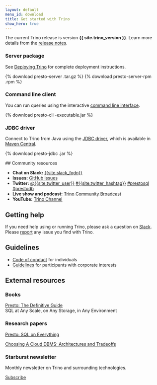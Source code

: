 ```yaml
---
layout: default
menu_id: download
title: Get started with Trino
show_hero: true
---
```


<div class="container">
  <div class="row spacer-60">
    <div class="col-md-12 text-center">
       <p>The current Trino release is version <b>{{ site.trino_version }}</b>.
        Learn more details from the <a href="docs/current/release/release-{{ site.trino_version }}.html">
        release notes</a>.</p>
    </div>
  </div>
    <!-- Card deck -->
    <div class="card-deck spacer-30">
    <div class="card mb-4">
        <div class="card-body text-center">
            <h3 class="card-header-title mb-3">Server package</h3>
            <p class="card-text">See <a href="docs/current/installation/deployment.html">Deploying 
            Trino</a> for complete deployment instructions.</p>
            <!-- Download button -->
            {% download presto-server .tar.gz %}
            {% download presto-server-rpm .rpm %}
        </div>
    </div>
    <div class="card mb-4">
        <div class="card-body text-center">
            <h3 class="card-header-title mb-3">Command line client</h3>
            <p class="card-text">You can run queries using the interactive <a href="docs/current/installation/cli.html">
            command line interface</a>.</p>
            <!-- Download button -->
            {% download presto-cli -executable.jar %}
        </div>
    </div>
    <div class="card mb-4">
        <div class="card-body text-center">
            <h3 class="card-header-title mb-3">JDBC driver</h3>
            <p class="card-text">Connect to Trino from Java using the <a href="docs/current/installation/jdbc.html">
            JDBC driver</a>, which is available in
            <a href="https://search.maven.org/artifact/io.prestosql/presto-jdbc/{{ site.trino_version }}/jar">Maven Central</a>.</p>
            <!-- Download button -->
            {% download presto-jdbc .jar %}
        </div>
    </div>
    <!-- Card -->
    </div>
    <!-- Card deck -->
</div>


<div class="container spacer-60">

<a name="more"></a>

<div class="row spacer-60">
<div class="col-md-6">

<div markdown="1" class="leftcol widecol">
## Community resources

* **Chat on Slack:** [{{site.slack_fqdn}}](slack.html)
* **Issues:** [GitHub issues]({{site.github_repo_url}}/issues)
* **Twitter:**
  [@{{site.twitter_user}}](https://twitter.com/{{site.twitter_user}})
  [#{{site.twitter_hashtag}}](https://twitter.com/search?q=%23{{site.twitter_hashtag}})
  [#prestosql](https://twitter.com/search?q=%23prestosql)
  [#prestodb](https://twitter.com/search?q=%23prestodb)
* **Live show and podcast:** [Trino Community Broadcast](/broadcast/)
* **YouTube:** [Trino Channel](https://www.youtube.com/c/{{site.youtube_channel}})


</div>
</div>

<div class="col-md-6">
<div markdown="1" class="leftcol widecol">

## Getting help

If you need help using or running Trino, please ask a question on
[Slack](slack.html).
Please [report]({{site.github_repo_url}}/issues/new)
any issue you find with Trino.

## Guidelines

* [Code of conduct](individual-code-of-conduct.html) for individuals
* [Guidelines](guidelines-corporate.html) for participants with corporate interests

</div>
</div>


<div class="container">
  <div class="row spacer-60">
    <div class="col-md-12 text-center">
      <h2>External resources</h2>
    </div>
  </div>
  <div class="spacer-30"></div>
  <!-- Card deck -->
  <div class="card-deck spacer-30">
    <!-- Card -->
    <div class="card mb-4">
        <div class="card-body text-center">
          <h3 class="card-header-title mb-3">Books</h3>
            <p class="card-text"><a href="/presto-the-definitive-guide.html">Presto: The Definitive Guide</a><br />
            SQL at Any Scale, on Any Storage, in Any Environment</p>
        </div>
    </div>
    <div class="card mb-4">
        <div class="card-body text-center">
        <h3 class="card-header-title mb-3">Research papers</h3>
            <p class="card-text"><a href="paper.html">Presto: SQL on Everything</a></p>
            <p class="card-text"><a href="http://vldb.org/pvldb/vol12/p2170-tan.pdf">Choosing A Cloud DBMS: Architectures and Tradeoffs</a></p>
        </div>
    </div>
    <div class="card mb-4">
        <div class="card-body text-center">
          <h3 class="card-header-title mb-3">Starburst newsletter</h3>
            <p class="card-text">Monthly newsletter on Trino and surrounding technologies.</p>
            <p class="card-text"><a href="https://www.starburstdata.com/presto-newsletter/">Subscribe</a></p>
        </div>
    </div>
  </div>
</div>